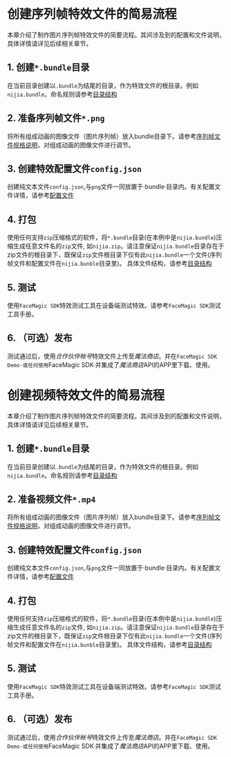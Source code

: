 # 创建序列帧特效文件的简易流程

本章介绍了制作图片序列帧特效文件的简要流程。其间涉及到的配置和文件说明，具体详情请详见后续相关章节。

## 1. 创建`*.bundle`目录
在当前目录创建以`.bundle`为结尾的目录，作为特效文件的根目录。例如`nijia.bundle`。命名规则请参考[目录结构](frame-structure.md)
## 2. 准备序列帧文件`*.png`
将所有组成动画的图像文件（图片序列帧）放入bundle目录下。请参考[序列帧文件规格说明](frame-spec.md)，对组成动画的图像文件进行调节。
## 3. 创建特效配置文件`config.json`
创建纯文本文件`config.json`,与`png`文件一同放置于·bundle·目录内。有关配置文件详情，请参考[配置文件](config.md)
## 4. 打包
使用任何支持`zip`压缩格式的软件，将`*.bundle`目录(在本例中是`nijia.bundle`)压缩生成任意文件名的`zip`文件, 如`nijia.zip`。请注意保证`nijia.bundle`目录存在于zip文件的根目录下，既保证`zip`文件根目录下仅有此`nijia.bundle`一个文件(序列帧文件和配置文件在`nijia.bunble`目录里)。
具体文件结构，请参考[目录结构](frame_structure.md)
## 5. 测试
使用`FaceMagic SDK`特效测试工具在设备端测试特效。请参考`FaceMagic SDK`测试工具手册。
## 6. （可选）发布
测试通过后，使用*合作伙伴帐号*特效文件上传至*魔法商店*。并在`FaceMagic SDK Demo·或任何使用`FaceMagic SDK·并集成了*魔法商店*API的APP里下载、使用。

# 创建视频特效文件的简易流程

本章介绍了制作图片序列帧特效文件的简要流程。其间涉及到的配置和文件说明，具体详情请详见后续相关章节。

## 1. 创建`*.bundle`目录
在当前目录创建以`.bundle`为结尾的目录，作为特效文件的根目录。例如`nijia.bundle`。命名规则请参考[目录结构](frame-structure.md)
## 2. 准备视频文件`*.mp4`
将所有组成动画的图像文件（图片序列帧）放入bundle目录下。请参考[序列帧文件规格说明](frame-spec.md)，对组成动画的图像文件进行调节。
## 3. 创建特效配置文件`config.json`
创建纯文本文件`config.json`,与`png`文件一同放置于·bundle·目录内。有关配置文件详情，请参考[配置文件](config.md)
## 4. 打包
使用任何支持`zip`压缩格式的软件，将`*.bundle`目录(在本例中是`nijia.bundle`)压缩生成任意文件名的`zip`文件, 如`nijia.zip`。请注意保证`nijia.bundle`目录存在于zip文件的根目录下，既保证`zip`文件根目录下仅有此`nijia.bundle`一个文件(序列帧文件和配置文件在`nijia.bunble`目录里)。
具体文件结构，请参考[目录结构](frame_structure.md)
## 5. 测试
使用`FaceMagic SDK`特效测试工具在设备端测试特效。请参考`FaceMagic SDK`测试工具手册。
## 6. （可选）发布
测试通过后，使用*合作伙伴帐号*特效文件上传至*魔法商店*。并在`FaceMagic SDK Demo·或任何使用`FaceMagic SDK·并集成了*魔法商店*API的APP里下载、使用。
